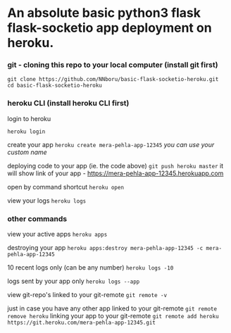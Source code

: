 # An absolute basic python3 flask flask-socketio app deployment on heroku.


### git - cloning this repo to your local computer (install git first)

```
git clone https://github.com/NNboru/basic-flask-socketio-heroku.git
cd basic-flask-socketio-heroku
```



### heroku CLI (install heroku CLI first)

login to heroku
```
heroku login
```

create your app
```heroku create mera-pehla-app-12345```	_you can use your custom name_

deploying code to your app (ie. the code above)
```git push heroku master```
it will show link of your app - https://mera-pehla-app-12345.herokuapp.com

open by command shortcut
```heroku open```

view your logs
```heroku logs```



### other commands

view your active apps
```heroku apps```

destroying your app
```heroku apps:destroy mera-pehla-app-12345 -c mera-pehla-app-12345```

10 recent logs only (can be any number)
```heroku logs -10```

logs sent by your app only
```heroku logs --app```

view git-repo's linked to your git-remote
```git remote -v```

just in case you have any other app linked to your git-remote
```git remote remove heroku```
linking your app to your git-remote
```git remote add heroku https://git.heroku.com/mera-pehla-app-12345.git```

